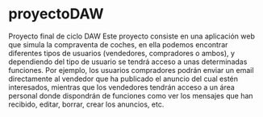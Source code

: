 # proyectoDAW
Proyecto final de ciclo DAW
Este proyecto consiste en una aplicación web que simula la compraventa de coches, en ella podemos encontrar diferentes tipos de usuarios (vendedores, compradores o ambos),
y dependiendo del tipo de usuario se tendrá acceso a unas determinadas funciones.
Por ejemplo, los usuarios compradores podrán enviar un email directamente al vendedor que ha publicado el anuncio del cual estén interesados, mientras que los vendedores
tendrán acceso a un área personal donde dispondrán de funciones como ver los mensajes que han recibido, editar, borrar, crear los anuncios, etc.
